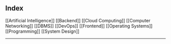 

## Index

[[Artificial Intelligence]]
[[Backend]]
[[Cloud Computing]]
[[Computer Networking]]
[[DBMS]]
[[DevOps]]
[[Frontend]]
[[Operating Systems]]
[[Programming]]
[[System Design]]

---